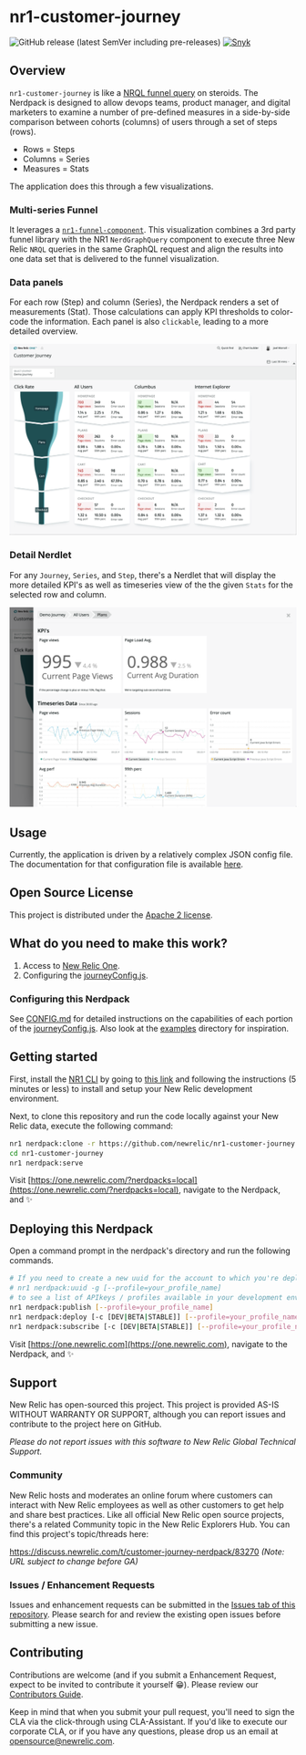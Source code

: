 # nr1-customer-journey

![GitHub release (latest SemVer including pre-releases)](https://img.shields.io/github/v/release/newrelic/nr1-customer-journey?include_prereleases&sort=semver) [![Snyk](https://snyk.io/test/github/newrelic/nr1-customer-journey/badge.svg)](https://snyk.io/test/github/newrelic/nr1-customer-journey)


## Overview

`nr1-customer-journey` is like a [NRQL funnel query](https://docs.newrelic.com/docs/query-data/nrql-new-relic-query-language/nrql-query-examples/funnels-evaluate-data-series-events) on steroids. The Nerdpack is designed to allow devops teams, product manager, and digital marketers to examine a number of pre-defined measures in a side-by-side comparison between cohorts (columns) of users through a set of steps (rows).

* Rows = Steps
* Columns = Series
* Measures = Stats

The application does this through a few visualizations.

### Multi-series Funnel

It leverages a [`nr1-funnel-component`](https://github.com/newrelic/nr1-funnel-component). This visualization combines a 3rd party funnel library with the NR1 `NerdGraphQuery` component to execute three New Relic `NRQL` queries in the same GraphQL request and align the results into one data set that is delivered to the funnel visualization.

### Data panels

For each row (Step) and column (Series), the Nerdpack renders a set of measurements (Stat). Those calculations can apply KPI thresholds to color-code the information. Each panel is also `clickable`, leading to a more detailed overview.

![Overview](screenshots/screenshot_01.png)

### Detail Nerdlet

For any `Journey`, `Series`, and `Step`, there's a Nerdlet that will display the more detailed KPI's as well as timeseries view of the the given `Stats` for the selected row and column.

![Details](screenshots/screenshot_02.png)

## Usage

Currently, the application is driven by a relatively complex JSON config file. The documentation for that configuration file is available [here](CONFIG.md).

## Open Source License

This project is distributed under the [Apache 2 license](blob/master/LICENSE).

## What do you need to make this work?

1. Access to [New Relic One](https://newrelic.com/platform).
2. Configuring the [journeyConfig.js](journeyConfig.js).

### Configuring this Nerdpack

See [CONFIG.md](CONFIG.md) for detailed instructions on the capabilities of each portion of the [journeyConfig.js](journeyConfig.js). Also look at the [examples](examples) directory for inspiration.

## Getting started

First, install the [NR1 CLI](https://one.newrelic.com/launcher/developer-center.launcher) by going to [this link](https://one.newrelic.com/launcher/developer-center.launcher) and following the instructions (5 minutes or less) to install and setup your New Relic development environment.

Next, to clone this repository and run the code locally against your New Relic data, execute the following command:

```bash
nr1 nerdpack:clone -r https://github.com/newrelic/nr1-customer-journey.git
cd nr1-customer-journey
nr1 nerdpack:serve
```

Visit [https://one.newrelic.com/?nerdpacks=local](https://one.newrelic.com/?nerdpacks=local), navigate to the Nerdpack, and :sparkles:

## Deploying this Nerdpack

Open a command prompt in the nerdpack's directory and run the following commands.

```bash
# If you need to create a new uuid for the account to which you're deploying this Nerdpack, use the following
# nr1 nerdpack:uuid -g [--profile=your_profile_name]
# to see a list of APIkeys / profiles available in your development environment, run nr1 credentials:list
nr1 nerdpack:publish [--profile=your_profile_name]
nr1 nerdpack:deploy [-c [DEV|BETA|STABLE]] [--profile=your_profile_name]
nr1 nerdpack:subscribe [-c [DEV|BETA|STABLE]] [--profile=your_profile_name]
```

Visit [https://one.newrelic.com](https://one.newrelic.com), navigate to the Nerdpack, and :sparkles:

## Support

New Relic has open-sourced this project. This project is provided AS-IS WITHOUT WARRANTY OR SUPPORT, although you can report issues and contribute to the project here on GitHub.

_Please do not report issues with this software to New Relic Global Technical Support._

### Community

New Relic hosts and moderates an online forum where customers can interact with New Relic employees as well as other customers to get help and share best practices. Like all official New Relic open source projects, there's a related Community topic in the New Relic Explorers Hub. You can find this project's topic/threads here:

https://discuss.newrelic.com/t/customer-journey-nerdpack/83270
*(Note: URL subject to change before GA)*

### Issues / Enhancement Requests

Issues and enhancement requests can be submitted in the [Issues tab of this repository](../../issues). Please search for and review the existing open issues before submitting a new issue.

## Contributing

Contributions are welcome (and if you submit a Enhancement Request, expect to be invited to contribute it yourself :grin:). Please review our [Contributors Guide](CONTRIBUTING.md).

Keep in mind that when you submit your pull request, you'll need to sign the CLA via the click-through using CLA-Assistant. If you'd like to execute our corporate CLA, or if you have any questions, please drop us an email at opensource@newrelic.com.
